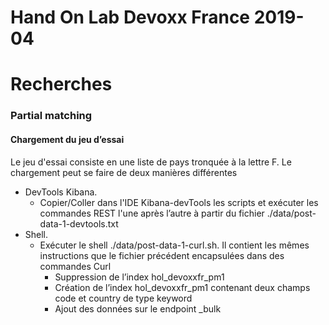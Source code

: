 # Hand On Lab Devoxx France 2019-04
# Recherches
### Partial matching
#### Chargement du jeu d’essai

Le jeu d'essai consiste en une liste de pays tronquée à la lettre F. Le chargement peut se faire de deux manières différentes 
* DevTools Kibana.
    * Copier/Coller dans l'IDE Kibana-devTools les scripts et exécuter les commandes REST l'une après l’autre à partir du fichier ./data/post-data-1-devtools.txt
* Shell. 
    * Exécuter le shell ./data/post-data-1-curl.sh. Il contient les mêmes instructions que le fichier précédent encapsulées dans des commandes Curl
        * Suppression de l’index hol_devoxxfr_pm1
        * Création de l’index hol_devoxxfr_pm1 contenant deux champs code et country de type keyword 
        * Ajout des données sur le endpoint _bulk

